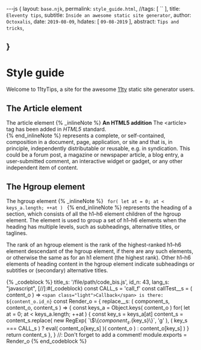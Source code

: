 ---js
{
  layout:    `base.njk`,
  permalink: `style_guide.html`,
  //tags:      [ `` ],
  title:     `Eleventy tips`,
  subtitle:  `Inside an awesome static site generator`,
  author:    `Octoxalis`,
  date:      `2019-08-09`,
  hdates:     [ `09-08-2019` ],
  abstract:  `Tips and tricks`,
  
}
---
[comment]: # (======== Post ========)

# Style guide

Welcome to 11tyTips, a site for the awesome [11ty] static site generator users.

## The Article element

The article element
{% _inlineNote %}
__An HTML5 addition__
<u></u>
The &lt;article&gt; tag has been added in *HTML5* standard.
__<br>__
{% end_inlineNote %}
represents a complete, or self-contained, composition in a document, page, application, or site and that is, in principle, independently distributable or reusable, e.g. in syndication. This could be a forum post, a magazine or newspaper article, a blog entry, a user-submitted comment, an interactive widget or gadget, or any other independent item of content.

##  The Hgroup element

The hgroup element
{% _inlineNote %}
<code>
for( let at = 0; at < keys_a.length; ++at )
</code>
{% end_inlineNote %}
represents the heading of a section, which consists of all the h1–h6 element children of the hgroup element. The element is used to group a set of h1–h6 elements when the heading has multiple levels, such as subheadings, alternative titles, or taglines.

The rank of an hgroup element is the rank of the highest-ranked h1–h6 element descendant of the hgroup element, if there are any such elements, or otherwise the same as for an h1 element (the highest rank). Other h1–h6 elements of heading content in the hgroup element indicate subheadings or subtitles or (secondary) alternative titles.

{% _codeblock %}
    title_s: '/file/path/code_bis.js',
    id_n: 43,
    lang_s: "javascript",
[//]:#(_codeblock)
const CALL_s = 'call_f'
const callTest__s = ( content_o ) => `<span class="light">Callback</span> is there: ${content_o.id_n}`
const Render_o =
{
  replace__s: ( component_s, content_o, content_s ) =>
  {
    const keys_a = Object.keys( content_o )
    for( let at = 0; at < keys_a.length; ++at )
    {
      const key_s = keys_a[at]
      content_s = content_s.replace( new RegExp( \`\\$\\{${component_s}.${key_s}\\}\`, 'g' ),
      ( key_s === CALL_s ) ? eval( content_o[key_s] )( content_o ) : content_o[key_s] )
    }
    return content_s
  },
}
//: Don't forget to add a comment!
module.exports = Render_o
{% end_codeblock %}

[comment]: # (======== Links ========)

[11ty]: https://11ty.io
